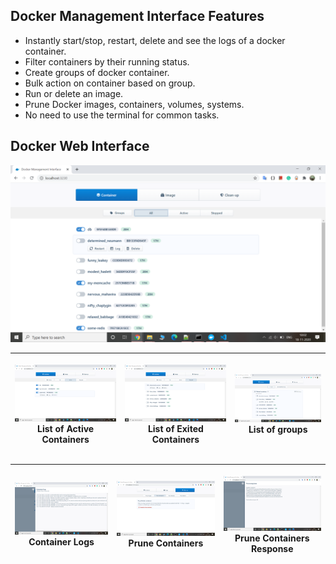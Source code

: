 ## Docker Management Interface Features
- Instantly start/stop, restart, delete and see the logs of a docker container.
- Filter containers by their running status.
- Create groups of docker container.
- Bulk action on container based on group.
- Run or delete an image.
- Prune Docker images, containers, volumes, systems.
- No need to use the terminal for common tasks.

## Docker Web Interface
<p align="center">
  <img src="https://github.com/Turing551/Docker-Management-Interface/blob/master/images/Screenshot%20(19).png" alt="Docker Web Interface" title="A simple GUI interface for Docker">
</p>


| <p align="center"><img src="https://github.com/Turing551/Docker-Management-Interface/blob/master/images/Screenshot%20(21).png"/><br/>List of Active Containers</p> |<p align="center"><img src="https://github.com/Turing551/Docker-Management-Interface/blob/master/images/Screenshot%20(22).png"/><br/>List of Exited Containers</p> | <p align="center"><img src="https://github.com/Turing551/Docker-Management-Interface/blob/master/images/Screenshot%20(20).png"/><br/>List of groups</p> |
|--|--|--|

| <p align="center"><img src="https://github.com/Turing551/Docker-Management-Interface/blob/master/images/Screenshot%20(25).png"/><br/>Container Logs</p> |<p align="center"><img src="https://github.com/Turing551/Docker-Management-Interface/blob/master/images/Screenshot%20(24).png"/><br/>Prune Containers</p> | <p align="center"><img src="https://github.com/Turing551/Docker-Management-Interface/blob/master/images/Screenshot%20(23).png"/><br/>Prune Containers Response</p> |
|--|--|--|



